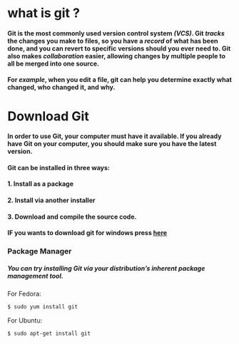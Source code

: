 # what is git ? 

#### Git is the most commonly used version control system ***(VCS)***. Git ***tracks*** the changes you make to files, so you have a ***record*** of what has been done, and you can revert to specific versions should you ever need to. Git also makes ***collaboration*** easier, allowing changes by multiple people to all be merged into one source.

#### For ***example***, when you edit a file, git can help you determine exactly what changed, who changed it, and why.

# Download Git

#### In order to use Git, your computer must have it available. If you already have Git on your computer, you should make sure you have the latest version.

#### Git can be installed in three ways:

#### 1. Install as a package
#### 2. Install via another installer
#### 3. Download and compile the source code.

#### IF you wants to download git for windows press [here](http://git-scm.com/download/win)



### Package Manager
##### You can try installing Git via your distribution’s inherent package management tool.

For Fedora:

```md
$ sudo yum install git
```
For Ubuntu:

```md
$ sudo apt-get install git
```
